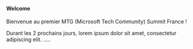 #### Welcome

Bienvenue au premier MTG (Microsoft Tech Community) Summit France !  

Durant les 2 prochains jours, lorem ipsum dolor sit amet, consectetur adipiscing elit. .....